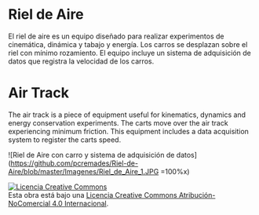# Riel de Aire
El riel de aire es un equipo diseñado para realizar experimentos de cinemática, dinámica y tabajo y energía. Los carros se desplazan sobre el riel con mínimo rozamiento. El equipo incluye un sistema de adquisición de datos que registra la velocidad de los carros.

# Air Track
The air track is a piece of equipment useful for kinematics, dynamics and energy conservation experiments. The carts move over the air track experiencing minimum friction. This equipment includes a data acquisition system to register the carts speed.

![Riel de Aire con carro y sistema de adquisición de datos](https://github.com/pcremades/Riel-de-Aire/blob/master/Imagenes/Riel_de_Aire_1.JPG =100%x)

<a rel="license" href="http://creativecommons.org/licenses/by-nc/4.0/"><img alt="Licencia Creative Commons" style="border-width:0" src="https://i.creativecommons.org/l/by-nc/4.0/88x31.png" /></a><br />Esta obra está bajo una <a rel="license" href="http://creativecommons.org/licenses/by-nc/4.0/">Licencia Creative Commons Atribución-NoComercial 4.0 Internacional</a>.
